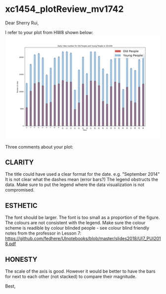 # xc1454_plotReview_mv1742

Dear Sherry Rui,

I refer to your plot from HW8 shown below:
![image](Daily_rides_number_for_Old_People_and_Young_People_in_201409.png)

Three comments about your plot:

## CLARITY

The title could have used a clear format for the date. e.g. "September 2014"
It is not clear what the dashes mean (error bars?)
The legend obstructs the data. Make sure to put the legend where the data visualization is not compromised.

## ESTHETIC

The font should be larger. The font is too small as a proportion of the figure. 
The colours are not consistent with the legend.
Make sure the colour scheme is readible by colour blinded people - see colour blind friendly notes from the professor in Lesson 7: 
https://github.com/fedhere/UInotebooks/blob/master/slides2018/UI7_PUI2018.pdf

## HONESTY

The scale of the axis is good.
However it would be better to have the bars for next to each other (not stacked) to compare their magnitude.

Best,
